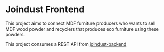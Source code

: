 # Joindust Frontend

This project aims to connect MDF furniture producers who wants to sell MDF wood powder and recyclers that produces eco furniture using these powders. 

This project consumes a REST API from [joindust-backend](https://github.com/leonardoamurca/joindust-backend)
